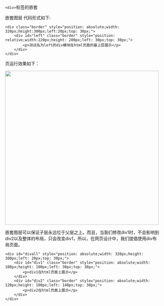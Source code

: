 `<div>`标签的嵌套

嵌套图层 代码形式如下:

	<div class="border" style="position: absolute;width: 320px;height:300px;left:20px;top: 30px;">
		<div id="left" class="border" style="position: relative;width:220px;height: 200px;left: 30px;top: 30px;">
         	<p>测试名为left的div模块在html页面的最上层展示</p>
     	</div>
	</div>

页运行效果如下：

<img src="http://html-basic-images.qiniudn.com/section_5_text_course_3.png" style="width:500px"/>

嵌套图层可以保证子层永远位于父层之上。而且，当我们修改div1时，不会影响到div2以及整体的布局，只会改变div1，所以，在网页设计中，我们提倡使用div布局页面。

    <div id="divall" style="position: absolute;width: 320px;height: 300px;left: 20px;top: 30px;">
        <div id="div1" class="border" style="position: absolute;width: 100px;height: 100px;left: 30px;top: 30px;">
            <p>div1在html页面上展示</p>
        </div>
        <div id="div2" class="border" style="position: absolute;width: 120px;height: 100px;left: 140px;top: 30px;">
            <p>div2在html页面上展示</p>
	    </div>
    </div>
